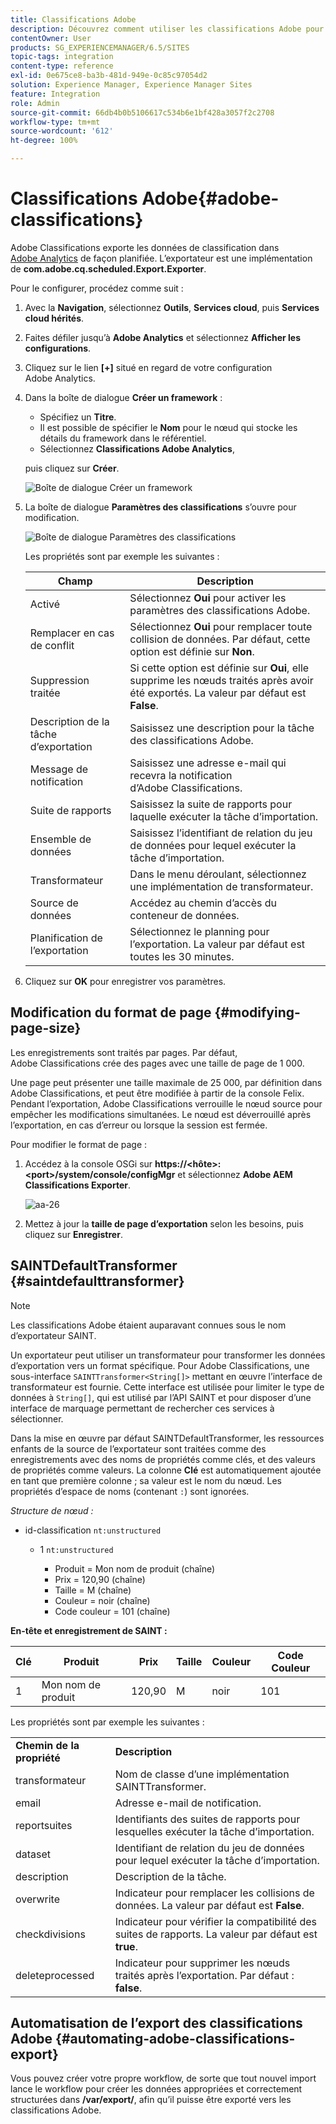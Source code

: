 ```yaml
---
title: Classifications Adobe
description: Découvrez comment utiliser les classifications Adobe pour exporter des données de classification vers Adobe Analytics.
contentOwner: User
products: SG_EXPERIENCEMANAGER/6.5/SITES
topic-tags: integration
content-type: reference
exl-id: 0e675ce8-ba3b-481d-949e-0c85c97054d2
solution: Experience Manager, Experience Manager Sites
feature: Integration
role: Admin
source-git-commit: 66db4b0b5106617c534b6e1bf428a3057f2c2708
workflow-type: tm+mt
source-wordcount: '612'
ht-degree: 100%

---
```


# Classifications Adobe{#adobe-classifications}

Adobe Classifications exporte les données de classification dans [Adobe Analytics](/help/sites-administering/adobeanalytics.md) de façon planifiée. L’exportateur est une implémentation de **com.adobe.cq.scheduled.Export.Exporter**.

Pour le configurer, procédez comme suit :

1. Avec la **Navigation**, sélectionnez **Outils**, **Services cloud**, puis **Services cloud hérités**.
1. Faites défiler jusqu’à **Adobe Analytics** et sélectionnez **Afficher les configurations**.
1. Cliquez sur le lien **[+]** situé en regard de votre configuration Adobe Analytics.

1. Dans la boîte de dialogue **Créer un framework** :

   * Spécifiez un **Titre**.
   * Il est possible de spécifier le **Nom** pour le nœud qui stocke les détails du framework dans le référentiel.
   * Sélectionnez **Classifications Adobe Analytics**,

   puis cliquez sur **Créer**.

   ![Boîte de dialogue Créer un framework](assets/aa-25.png)

1. La boîte de dialogue **Paramètres des classifications** s’ouvre pour modification.

   ![Boîte de dialogue Paramètres des classifications](assets/aa-classifications-settings.png)

   Les propriétés sont par exemple les suivantes :

   | **Champ** | **Description** |
   |---|---|
   | Activé | Sélectionnez **Oui** pour activer les paramètres des classifications Adobe. |
   | Remplacer en cas de conflit | Sélectionnez **Oui** pour remplacer toute collision de données. Par défaut, cette option est définie sur **Non**. |
   | Suppression traitée | Si cette option est définie sur **Oui**, elle supprime les nœuds traités après avoir été exportés. La valeur par défaut est **False**. |
   | Description de la tâche d’exportation | Saisissez une description pour la tâche des classifications Adobe. |
   | Message de notification | Saisissez une adresse e-mail qui recevra la notification d’Adobe Classifications. |
   | Suite de rapports | Saisissez la suite de rapports pour laquelle exécuter la tâche d’importation. |
   | Ensemble de données | Saisissez l’identifiant de relation du jeu de données pour lequel exécuter la tâche d’importation. |
   | Transformateur | Dans le menu déroulant, sélectionnez une implémentation de transformateur. |
   | Source de données | Accédez au chemin d’accès du conteneur de données. |
   | Planification de l’exportation | Sélectionnez le planning pour l’exportation. La valeur par défaut est toutes les 30 minutes. |

1. Cliquez sur **OK** pour enregistrer vos paramètres.

## Modification du format de page {#modifying-page-size}

Les enregistrements sont traités par pages. Par défaut, Adobe Classifications crée des pages avec une taille de page de 1 000.

Une page peut présenter une taille maximale de 25 000, par définition dans Adobe Classifications, et peut être modifiée à partir de la console Felix. Pendant l’exportation, Adobe Classifications verrouille le nœud source pour empêcher les modifications simultanées. Le nœud est déverrouillé après l’exportation, en cas d’erreur ou lorsque la session est fermée.

Pour modifier le format de page :

1. Accédez à la console OSGi sur **https://&lt;hôte>:&lt;port>/system/console/configMgr** et sélectionnez **Adobe AEM Classifications Exporter**.

   ![aa-26](assets/aa-26.png)

1. Mettez à jour la **taille de page d’exportation** selon les besoins, puis cliquez sur **Enregistrer**.

## SAINTDefaultTransformer {#saintdefaulttransformer}

>[!NOTE]
>
>Les classifications Adobe étaient auparavant connues sous le nom d’exportateur SAINT.

Un exportateur peut utiliser un transformateur pour transformer les données d’exportation vers un format spécifique. Pour Adobe Classifications, une sous-interface `SAINTTransformer<String[]>` mettant en œuvre l’interface de transformateur est fournie. Cette interface est utilisée pour limiter le type de données à `String[]`, qui est utilisé par l’API SAINT et pour disposer d’une interface de marquage permettant de rechercher ces services à sélectionner.

Dans la mise en œuvre par défaut SAINTDefaultTransformer, les ressources enfants de la source de l’exportateur sont traitées comme des enregistrements avec des noms de propriétés comme clés, et des valeurs de propriétés comme valeurs. La colonne **Clé** est automatiquement ajoutée en tant que première colonne ; sa valeur est le nom du nœud. Les propriétés d’espace de noms (contenant `:`) sont ignorées.

*Structure de nœud :*

* id-classification `nt:unstructured`

   * 1 `nt:unstructured`

      * Produit = Mon nom de produit (chaîne)
      * Prix = 120,90 (chaîne)
      * Taille = M (chaîne)
      * Couleur = noir (chaîne)
      * Code couleur = 101 (chaîne)

**En-tête et enregistrement de SAINT :**

| **Clé** | **Produit** | **Prix** | **Taille** | **Couleur** | **Code Couleur** |
|---|---|---|---|---|---|
| 1 | Mon nom de produit | 120,90 | M | noir | 101 |

Les propriétés sont par exemple les suivantes :

<table>
 <tbody>
  <tr>
   <td><strong>Chemin de la propriété</strong></td>
   <td><strong>Description</strong></td>
  </tr>
  <tr>
   <td>transformateur</td>
   <td>Nom de classe d’une implémentation SAINTTransformer.</td>
  </tr>
  <tr>
   <td>email</td>
   <td>Adresse e-mail de notification.</td>
  </tr>
  <tr>
   <td>reportsuites</td>
   <td>Identifiants des suites de rapports pour lesquelles exécuter la tâche d’importation. </td>
  </tr>
  <tr>
   <td>dataset</td>
   <td>Identifiant de relation du jeu de données pour lequel exécuter la tâche d’importation. </td>
  </tr>
  <tr>
   <td>description</td>
   <td>Description de la tâche. <br /> </td>
  </tr>
  <tr>
   <td>overwrite</td>
   <td>Indicateur pour remplacer les collisions de données. La valeur par défaut est <strong>False</strong>.</td>
  </tr>
  <tr>
   <td>checkdivisions</td>
   <td>Indicateur pour vérifier la compatibilité des suites de rapports. La valeur par défaut est <strong>true</strong>.</td>
  </tr>
  <tr>
   <td>deleteprocessed</td>
   <td>Indicateur pour supprimer les nœuds traités après l’exportation. Par défaut : <strong>false</strong>.</td>
  </tr>
 </tbody>
</table>

## Automatisation de l’export des classifications Adobe {#automating-adobe-classifications-export}

Vous pouvez créer votre propre workflow, de sorte que tout nouvel import lance le workflow pour créer les données appropriées et correctement structurées dans **/var/export/**, afin qu’il puisse être exporté vers les classifications Adobe.

